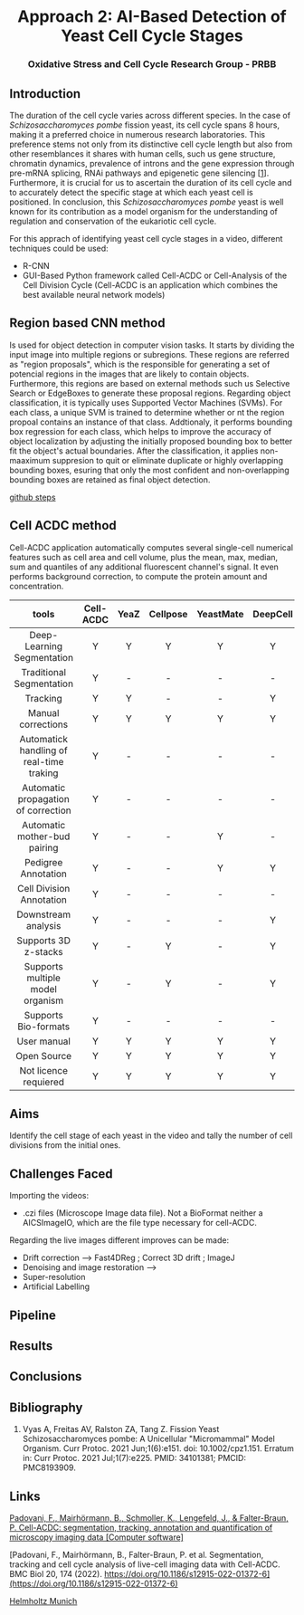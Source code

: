 <h1 style="text-align: center;"> Approach 2: AI-Based Detection of Yeast Cell Cycle Stages </h1>
<h3 style="text-align: center;"> Oxidative Stress and Cell Cycle Research Group - PRBB </h3>

## Introduction 

The duration of the cell cycle varies across different species. In the case of _Schizosaccharomyces pombe_ fission yeast, its cell cycle spans 8 hours, making it a preferred choice in numerous research laboratories. This preference stems not only from its distinctive cell cycle length but also from other resemblances it shares with human cells, such us gene structure, chromatin dynamics, prevalence of introns and the gene expression through pre-mRNA splicing, RNAi pathways and epigenetic gene silencing [[1](https://www.ncbi.nlm.nih.gov/pmc/articles/PMC8193909/#:~:text=The%20fission%20yeast%20Schizosaccharomyces%20pombe,budding%20yeast%20Saccharomyces%20cerevisiae%2C%20S.)]. Furthermore, it is crucial for us to ascertain the duration of its cell cycle and to accurately detect the specific stage at which each yeast cell is positioned. In conclusion, this _Schizosaccharomyces pombe_ yeast is well known for its contribution as a model organism for the understanding of regulation and conservation of the eukariotic cell cycle.

For this apprach of identifying yeast cell cycle stages in a video, different techniques could be used: 
- R-CNN
- GUI-Based Python framework called Cell-ACDC or Cell-Analysis of the Cell Division Cycle (Cell-ACDC is an application which combines the best available neural network models)

## Region based CNN method

Is used for object detection in computer vision tasks. It starts by dividing the input image into multiple regions or subregions. These regions are referred as "region proposals", which is the responsible for generating a set of potencial regions in the images that are likely to contain objects. Furthermore, this regions are based on external methods such us Selective Search or EdgeBoxes to generate these proposal regions. 
Regarding object classification, it is typically uses Supported Vector Machines (SVMs). For each class, a unique SVM is trained to determine whether or nt the region propoal contains an instance of that class. Addtionaly, it performs bounding box regression for each class, which helps to improve the accuracy of object localization by adjusting the initially proposed bounding box to better fit the object's actual boundaries. 
After the classification, it applies non-maaximum suppresion to quit or eliminate duplicate or highly overlapping bounding boxes, esuring that only the most confident and non-overlapping bounding boxes are retained as final object detection.  

[github steps](https://github.com/matterport/Mask_RCNN)

## Cell ACDC method

Cell-ACDC application automatically computes several single-cell numerical features such as cell area and cell volume, plus the mean, max, median, sum and quantiles of any additional fluorescent channel's signal. It even performs background correction, to compute the protein amount and concentration.

<p align="center">

|tools|Cell-ACDC|YeaZ|Cellpose|YeastMate|DeepCell|PhyloCell|CellProfiler|ImageJ/Fiji|YeastSpotter|YeastNet|MorphoLibJ|
|:----------------:|:-------:|:--:|:------:|:-------:|:------:|:-------:|:----------:|:---------:|:----------:|:------:|:--------:|
|Deep-Learning Segmentation|Y|Y|Y|Y|Y|-|Y|Y |Y |Y|-|
|Traditional Segmentation|Y|-|-|-|-|Y|Y|Y |- |-|Y|
|Tracking|Y|Y|-|-|Y|Y|Y|Y|-|-|-|
|Manual corrections|Y|Y|Y|Y|Y|Y|Y|Y |-|-|Y|
|Automatick handling of real-time traking|Y|-|-|- |-|-|-|-|-|-|-|
|Automatic propagation of correction|Y|-|-|-|-|Y|-|-|-|-| -|
|Automatic mother-bud pairing|Y|-|-|Y|-|Y|-|-|-|-|-|
|Pedigree Annotation|Y|-|-|Y|Y|Y|Y|Y|-|-|-|
|Cell Division Annotation|Y|-|-|-|-|Y|Y|Y|-|-|-|
|Downstream analysis|Y|-|-|-|Y|Y|Y|Y|-|-|-|
|Supports 3D z-stacks|Y|-|Y|-|Y|-|Y|Y|-|-|Y|
|Supports multiple model organism|Y|-|Y|-|Y|-|Y|Y|-|-|Y|
|Supports Bio-formats|Y|-|-|-|-|-|Y|Y|- |-|Y|
|User manual|Y|Y|Y|Y|Y|-|Y| Y|Y |Y|Y|
|Open Source|Y|Y|Y|Y|Y|Y |Y| Y|Y |Y|Y|
|Not licence requiered|Y| Y |Y|Y |Y | - |Y| Y|Y |Y|Y|

</p>

## Aims

Identify the cell stage of each yeast in the video and tally the number of cell divisions from the initial ones.

## Challenges Faced 
Importing the videos:
- .czi files (Microscope Image data file). Not a BioFormat neither a AICSImageIO, which are the file type necessary for cell-ACDC.


Regarding the live images different improves can be made:
- Drift correction --> Fast4DReg ; Correct 3D drift ; ImageJ
- Denoising and image restoration --> 
- Super-resolution
- Artificial Labelling

## Pipeline 

## Results

## Conclusions 

## Bibliography 

1. Vyas A, Freitas AV, Ralston ZA, Tang Z. Fission Yeast Schizosaccharomyces pombe: A Unicellular "Micromammal" Model Organism. Curr Protoc. 2021 Jun;1(6):e151. doi: 10.1002/cpz1.151. Erratum in: Curr Protoc. 2021 Jul;1(7):e225. PMID: 34101381; PMCID: PMC8193909.

## Links 

[Padovani, F., Mairhörmann, B., Schmoller, K., Lengefeld, J., & Falter-Braun, P. Cell-ACDC: segmentation, tracking, annotation and quantification of microscopy imaging data [Computer software]](https://github.com/SchmollerLab/Cell_ACDC)

[Padovani, F., Mairhörmann, B., Falter-Braun, P. et al. Segmentation, tracking and cell cycle analysis of live-cell imaging data with Cell-ACDC. BMC Biol 20, 174 (2022). https://doi.org/10.1186/s12915-022-01372-6](https://doi.org/10.1186/s12915-022-01372-6)

[Helmholtz Munich](https://doi.org/10.1186/s12915-022-01372-6)